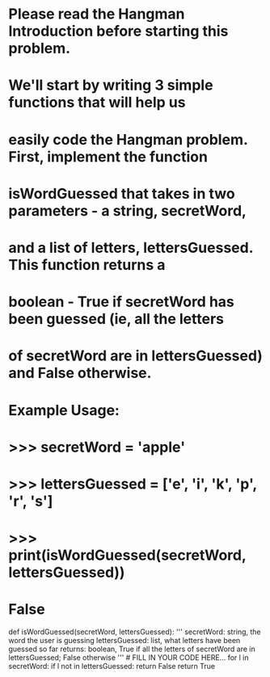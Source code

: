 # Please read the Hangman Introduction before starting this problem. 
# We'll start by writing 3 simple functions that will help us 
# easily code the Hangman problem. First, implement the function 
# isWordGuessed that takes in two parameters - a string, secretWord, 
# and a list of letters, lettersGuessed. This function returns a 
# boolean - True if secretWord has been guessed (ie, all the letters 
# of secretWord are in lettersGuessed) and False otherwise.

# Example Usage:

# >>> secretWord = 'apple' 
# >>> lettersGuessed = ['e', 'i', 'k', 'p', 'r', 's']
# >>> print(isWordGuessed(secretWord, lettersGuessed))
# False

def isWordGuessed(secretWord, lettersGuessed):
    '''
    secretWord: string, the word the user is guessing
    lettersGuessed: list, what letters have been guessed so far
    returns: boolean, True if all the letters of secretWord are in lettersGuessed;
      False otherwise
    '''
    # FILL IN YOUR CODE HERE...
    for l in secretWord:
        if l not in lettersGuessed:
            return False
    return True

